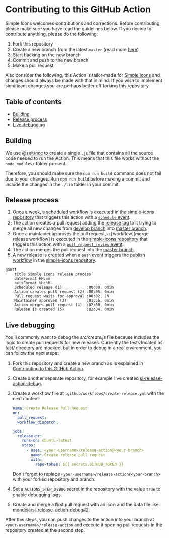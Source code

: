 # Contributing to this GitHub Action

Simple Icons welcomes contributions and corrections. Before contributing, please make sure you have read the guidelines below. If you decide to contribute anything, please do the following:

1. Fork this repository
1. Create a new branch from the latest `master` (read more [here](https://guides.github.com/introduction/flow/))
1. Start hacking on the new branch
1. Commit and push to the new branch
1. Make a pull request

Also consider the following, this Action is tailor-made for [Simple Icons] and changes should always be made with that in mind. If you wish to implement significant changes you are perhaps better off forking this repository.

## Table of contents

* [Building](#building)
* [Release process](#release-process)
* [Live debugging](#live-debugging)

## Building

We use [@zeit/ncc](https://github.com/zeit/ncc#readme) to create a single `.js` file that contains all the source code needed to run the Action. This means that this file works without the `node_modules/` folder present.

Therefore, you should make sure the `npm run build` command does not fail due to your changes. Run `npm run build` before making a commit and include the changes in the `./lib` folder in your commit.

## Release process

1. Once a week, [a scheduled workflow][create-release-workflow] is executed in the [simple-icons repository] that triggers this action with a [`schedule` event].
1. The action creates a pull request adding the [release tag] to it trying to merge all new changes from [develop branch] into [master branch].
1. Once a maintainer approves the pull request, a [workflow][merge release workflow] is executed in the [simple-icons repository] that triggers this action with a [`pull_request_review` event].
1. The action merges the pull request into the [master branch].
1. A new release is created when a [`push` event] triggers the [publish workflow] in the [simple-icons repository].

```mermaid
gantt
    title Simple Icons release process
    dateFormat HH:mm
    axisFormat %H:%M
    Scheduled release (1)           :00:00, 0min
    Action creates pull request (2) :00:05, 0min
    Pull request waits for approval :00:02, 2h
    Maintainer approves (3)         :01:56, 0min
    Action merges pull request (4)  :02:00, 0min
    Release is created (5)          :02:04, 0min
```

## Live debugging

You'll commonly want to debug the *src/create.js* file because includes the logic to create pull requests for new releases. Currently the tests located as *test/* directory are mocked, but in order to debug in a real environment, you can follow the next steps:

1. Fork this repository and create a new branch as is explained in [Contributing to this GitHub Action](#contributing-to-this-github-action).
1. Create another separate repository, for example I've created [si-release-action-debug].
1. Create a workflow file at `.github/workflows/create-release.yml` with the next content:

   ```yaml
   name: Create Release Pull Request
   on:
     pull_request:
     workflow_dispatch:

   jobs:
     release-pr:
       runs-on: ubuntu-latest
       steps:
         - uses: <your-username>/release-action@<your-branch>
           name: Create release pull request
           with:
             repo-token: ${{ secrets.GITHUB_TOKEN }}
   ```

   Don't forget to replace `<your-username>/release-action@<your-branch>` with your forked repository and branch.
   
1. Set a `ACTIONS_STEP_DEBUG` secret in the repository with the value `true` to enable debugging logs.
1. Create and merge a first pull request with an icon and the data file like [mondeja/si-release-action-debug#2](https://github.com/mondeja/si-release-action-debug/pull/2/files).

After this steps, you can push changes to the action into your branch at `<your-username>/release-action` and execute it opening pull requests in the repository created at the second step.

[Simple Icons]: https://github.com/simple-icons/simple-icons
[simple-icons repository]: https://github.com/simple-icons/simple-icons
[create-release-workflow]: https://github.com/simple-icons/simple-icons/blob/4867c03d69d851500584ae42ad2d7c544b4cdb27/.github/workflows/create-release.yml
[merge-release-workflow]: https://github.com/simple-icons/simple-icons/blob/4867c03d69d851500584ae42ad2d7c544b4cdb27/.github/workflows/merge-release.yml
[`schedule` event]: https://docs.github.com/en/actions/using-workflows/events-that-trigger-workflows#schedule
[`pull_request_review` event]: https://docs.github.com/en/actions/using-workflows/events-that-trigger-workflows#pull_request_review
[`push` event]: https://docs.github.com/en/actions/using-workflows/events-that-trigger-workflows#push
[release tag]: https://github.com/simple-icons/simple-icons/pulls?q=label%3Arelease
[develop branch]: https://github.com/simple-icons/simple-icons/tree/develop
[master branch]: https://github.com/simple-icons/simple-icons/tree/master
[publish workflow]: https://github.com/simple-icons/simple-icons/blob/4867c03d69d851500584ae42ad2d7c544b4cdb27/.github/workflows/publish.yml
[si-release-action-debug]: https://github.com/mondeja/si-release-action-debug
